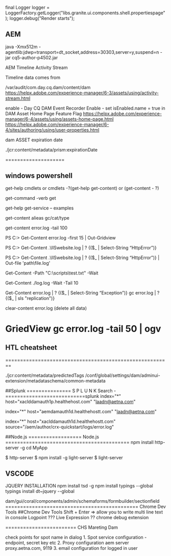 
final Logger logger = LoggerFactory.getLogger("libs.granite.ui.components.shell.propertiespage");
logger.debug("Render starts");

## AEM

java -Xmx512m -agentlib:jdwp=transport=dt_socket,address=30303,server=y,suspend=n -jar cq5-author-p4502.jar

AEM Timeline Activity Stream 

Timeline data comes from 

/var/audit/com.day.cq.dam/content/dam
https://helpx.adobe.com/experience-manager/6-3/assets/using/activity-stream.html

enable - Day CQ DAM Event Recorder
Enable - set isEnabled.name = true in DAM Asset Home Page Feature Flag
https://helpx.adobe.com/experience-manager/6-4/assets/using/assets-home-page.html
https://helpx.adobe.com/experience-manager/6-4/sites/authoring/using/user-properties.html

dam ASSET expiration date

./jcr:content/metadata/prism:expirationDate



====================
## windows powershell

get-help cmdlets or cmdlets -?(get-help get-content) or (get-content - ?)

get-command -verb get

get-help get-service – examples

get-content alieas gc/cat/type

get-content error.log -tail 100

PS C:\> Get-Content error.log -first 15 | Out-Gridview

PS C:\> Get-Content .\IISwebsite.log | ? {($_ | Select-String “HttpError”)}

PS C:\> Get-Content .\IISwebsite.log | ? {($_ | Select-String “HttpError”)} | Out-file 'path\file.log'

Get-Content -Path "C:\scripts\test.txt" -Wait

Get-Content ./log.log -Wait -Tail 10

Get-Content error.log | ? {($_ | Select-String “Exception”)}
gc error.log | ? {($_ | sls "replication")}

clear-content error.log (delete all data)

GriedView
gc error.log -tail 50 | ogv
=======================================================
## HTL cheatsheet

========================================================

./jcr:content/metadata/predictedTags
/conf/global/settings/dam/adminui-extension/metadataschema/common-metadata

##Splunk
=============== S P L U N K Search -===========================splunk
index="*" host="xaclddamauth1p.healthehost.com" "laadn@aetna.com"

index="*" host="aemdamauth1d.healthehostt.com" "laadn@aetna.com"

index="*" host="xaclddamauth1d.healthehostt.com" source="/aem/author/crx-quickstart/logs/error.log"

##Node.js
================== Node.js ==========================================
npm install http-server -g
cd MyApp

$ http-server
$ npm install -g light-server 
$ light-server

## VSCODE
JQUERY INSTALLATION
npm install tsd -g
npm install typings --global
typings install dt~jquery --global
<reference path="../typings/globals/jquery/index.d.ts" />


dam/gui/coral/components/admin/schemaforms/formbuilder/sectionfield
============================================= Chrome Dev Tools
##Chrome Dev Tools
Shift + Enter => allow you to write multi line text in console
Logpoint ???
Live Expression ??
chrome debug extension

======================== CHS Mareting Dam

check points for spot name in dialog
	1. Spot service configuration - endpoint, secret key etc
	2. Proxy configuration aem server proxy.aetna.com, 9119
	3. email configuration for logged in user
